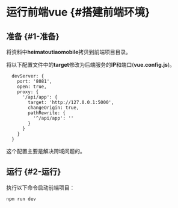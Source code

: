 # 运行前端vue {#搭建前端环境}

## 准备 {#1-准备}

将资料中**heimatoutiaomobile**拷贝到前端项目目录。

将以下配置文件中的**target**修改为后端服务的**IP**和端口\(**vue.config.js**\)。

```
  devServer: {
    port: '8081',
    open: true,
    proxy: {
      '/api/app': {
        target: 'http://127.0.0.1:5000',
        changeOrigin: true,
        pathRewrite: {
          '^/api/app': ''
        }
      }
    }
  }
```

这个配置主要是解决跨域问题的。

## 运行 {#2-运行}

执行以下命令启动前端项目：

```
npm run dev
```



